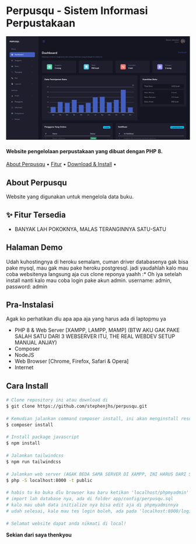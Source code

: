 <h1>Perpusqu - Sistem Informasi Perpustakaan</h1>

![sppie-preview](https://github.com/stephenjhs/perpusqu/blob/master/screenshot.png)

<h4>Website pengelolaan perpustakaan yang dibuat dengan PHP 8.
</h4>

<p>
  <a href="#tentang">About Perpusqu</a> •
  <a href="#fitur">Fitur</a> •
  <a href="#download">Download & Install</a> •
</p>

<h2 id="tentang">About Perpusqu</h2>

Website yang digunakan untuk mengelola data buku.

<h2 id="fitur">✨ Fitur Tersedia</h2>

- BANYAK LAH POKOKNYA, MALAS TERANGINNYA SATU-SATU

<h2 id="demo">Halaman Demo</h2>

Udah kuhostingnya di heroku semalam, cuman driver databasenya gak bisa pake mysql, mau gak mau pake heroku postgresql. jadi yaudahlah kalo mau coba websitenya langsung aja cus clone reponya yaahh :\* Oh iya setelah install nanti kalo mau coba login pake akun admin. username: admin, password: admin

<h2 id="syarat">Pra-Instalasi</h2>

Agak ko perhatikan dlu apa apa aja yang harus ada di laptopmu ya

- PHP 8 & Web Server [XAMPP, LAMPP, MAMP] (BTW AKU GAK PAKE SALAH SATU DARI 3 WEBSERVER ITU, THE REAL WEBDEV SETUP MANUAL ANJAY)
- Composer
- NodeJS
- Web Browser [Chrome, Firefox, Safari & Opera]
- Internet

<h2 id="download">Cara Install</h2>

```bash
# Clone repository ini atau download di
$ git clone https://github.com/stephenjhs/perpusqu.git

# Kemudian jalankan command composer install, ini akan menginstall resources yang dibutuhkan
$ composer install

# Install package javascript
$ npm install

# Jalankan tailwindcss
$ npm run tailwindcss

# Jalankan web server (AGAK BEDA SAMA SERVER DI XAMPP, INI HARUS DARI SINI DIA DI RUN SERVERNYA, KALO GAK ERROR DIA)
$ php -S localhost:8000 -t public

# habis tu ko buka dlu browser kau baru ketikan 'localhost/phpmyadmin'
# import lah database nya, ada di folder app/config/perpusqu.sql
# kalo mau ubah data initialize nya bisa edit aja di phpmyadminnya
# udah selesai, kalo mau tes login boleh, ada pada 'localhost:8000/login' <- itu route nya

# Selamat website dapat anda nikmati di local!
```

**<p>Sekian dari saya thenkyou</p>**

